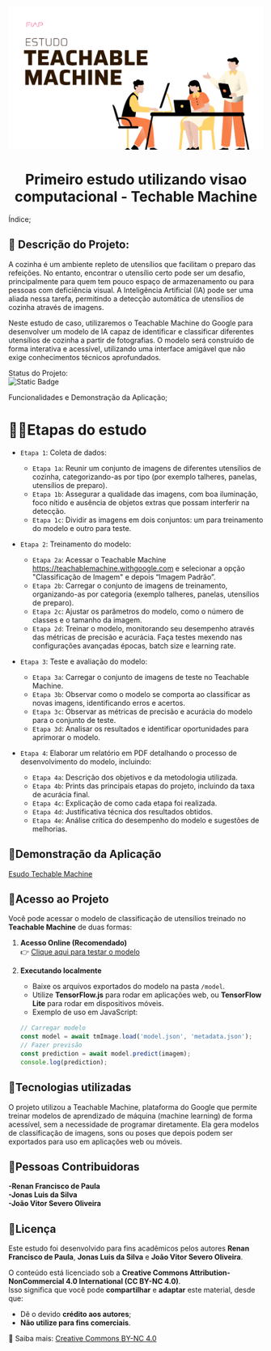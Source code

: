 ![alt text](image.png)
<h1 align="center"> Primeiro estudo utilizando visao computacional - Techable Machine</h1>

Índice;
## 📌 Descrição do Projeto:
A cozinha é um ambiente repleto de utensílios que facilitam o preparo das refeições. No entanto, encontrar o utensílio certo pode ser um desafio, principalmente para quem tem pouco espaço de armazenamento ou para pessoas com deficiência visual. A Inteligência Artificial (IA) pode ser uma aliada nessa tarefa, permitindo a detecção automática de utensílios de cozinha através de imagens.

Neste estudo de caso, utilizaremos o Teachable Machine do Google para desenvolver um modelo de IA capaz de identificar e classificar diferentes utensílios de cozinha a partir de fotografias. O modelo será construído de forma interativa e acessível, utilizando uma interface amigável que não exige conhecimentos técnicos aprofundados.

Status do Projeto:<br>
![Static Badge](https://img.shields.io/badge/Status-Finished-green)

Funcionalidades e Demonstração da Aplicação;
# :hammer:📌Etapas do estudo
- `Etapa 1`: Coleta de dados:

    - `Etapa 1a`: Reunir um conjunto de imagens de diferentes utensílios de cozinha, categorizando-as por tipo (por exemplo talheres, panelas, utensílios de preparo).
    - `Etapa 1b`: Assegurar a qualidade das imagens, com boa iluminação, foco nítido e ausência de objetos extras que possam interferir na detecção.
    - `Etapa 1c`: Dividir as imagens em dois conjuntos: um para treinamento do modelo e outro para teste.

- `Etapa 2`: Treinamento do modelo:

    - `Etapa 2a`: Acessar o Teachable Machine <https://teachablemachine.withgoogle.com> e selecionar a opção "Classificação de Imagem" e depois “Imagem Padrão”.
    - `Etapa 2b`: Carregar o conjunto de imagens de treinamento, organizando-as por categoria (exemplo talheres, panelas, utensílios de preparo).
    - `Etapa 2c`: Ajustar os parâmetros do modelo, como o número de classes e o tamanho da imagem.
    - `Etapa 2d`: Treinar o modelo, monitorando seu desempenho através das métricas de precisão e acurácia. Faça testes mexendo nas configurações avançadas épocas, batch size e learning rate.

- `Etapa 3`: Teste e avaliação do modelo:

    - `Etapa 3a`: Carregar o conjunto de imagens de teste no Teachable Machine.
    - `Etapa 3b`: Observar como o modelo se comporta ao classificar as novas imagens, identificando erros e acertos.
    - `Etapa 3c`: Observar as métricas de precisão e acurácia do modelo para o conjunto de teste.
    - `Etapa 3d`: Analisar os resultados e identificar oportunidades para aprimorar o modelo.


- `Etapa 4`: Elaborar um relatório em PDF detalhando o processo de desenvolvimento do modelo, incluindo:

     - `Etapa 4a`: Descrição dos objetivos e da metodologia utilizada.
     - `Etapa 4b`: Prints das principais etapas do projeto, incluindo da taxa de acurácia final.
     - `Etapa 4c`: Explicação de como cada etapa foi realizada.
     - `Etapa 4d`: Justificativa técnica dos resultados obtidos.
     - `Etapa 4e`: Análise crítica do desempenho do modelo e sugestões de melhorias.

## 📌Demonstração da Aplicação
[Esudo Techable Machine](Estudo-Teachable-Machine/TechableMachine.pdf)

## 📌Acesso ao Projeto
Você pode acessar o modelo de classificação de utensílios treinado no **Teachable Machine** de duas formas:

1. **Acesso Online (Recomendado)**  
   👉 [Clique aqui para testar o modelo](LINK_DO_MODELO)  

2. **Executando localmente**  
   - Baixe os arquivos exportados do modelo na pasta `/model`.  
   - Utilize **TensorFlow.js** para rodar em aplicações web, ou **TensorFlow Lite** para rodar em dispositivos móveis.  
   - Exemplo de uso em JavaScript:  

   ```javascript
   // Carregar modelo
   const model = await tmImage.load('model.json', 'metadata.json');
   // Fazer previsão
   const prediction = await model.predict(imagem);
   console.log(prediction);

## 📌Tecnologias utilizadas
O projeto utilizou a Teachable Machine, plataforma do Google que permite treinar modelos de aprendizado de máquina (machine learning) de forma acessível, sem a necessidade de programar diretamente. Ela gera modelos de classificação de imagens, sons ou poses que depois podem ser exportados para uso em aplicações web ou móveis.

## 📌Pessoas Contribuidoras
**-Renan Francisco de Paula**<br>
**-Jonas Luis da Silva**<br>
**-João Vitor Severo Oliveira**

## 📌Licença
Este estudo foi desenvolvido para fins acadêmicos pelos autores **Renan Francisco de Paula**, **Jonas Luis da Silva** e **João Vitor Severo Oliveira**.  

O conteúdo está licenciado sob a **Creative Commons Attribution-NonCommercial 4.0 International (CC BY-NC 4.0)**.  
Isso significa que você pode **compartilhar** e **adaptar** este material, desde que:  
- Dê o devido **crédito aos autores**;  
- **Não utilize para fins comerciais**.  

🔗 Saiba mais: [Creative Commons BY-NC 4.0](https://creativecommons.org/licenses/by-nc/4.0/)
